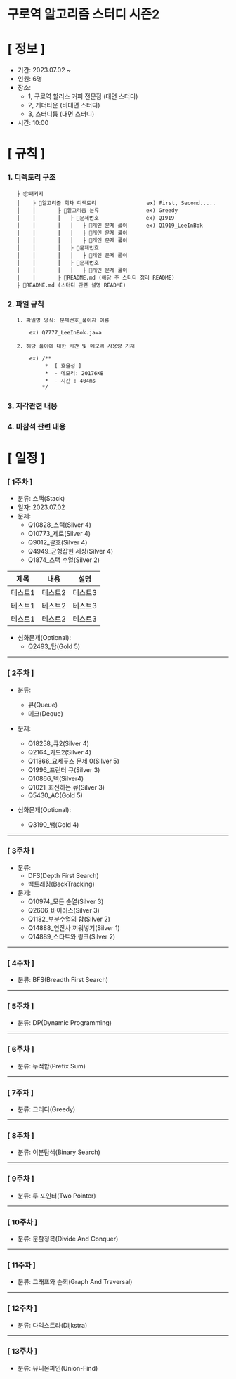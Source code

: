 # **구로역 알고리즘 스터디 시즌2**

# **[ 정보 ]**

- 기간: 2023.07.02 ~ 
- 인원: 6명
- 장소:
     - 1, 구로역 할리스 커피 전문점 (대면 스터디)
     - 2, 게더타운 (비대면 스터디)
     - 3, 스터디룸 (대면 스터디)
- 시간: 10:00

# **[ 규칙 ]**
### **1. 디렉토리 구조**

       ├ 📦패키지
       ⎮    ├ 📁알고리즘 회차 디렉토리                ex) First, Second.....
       ⎮    ⎮       ├ 📁알고리즘 분류               ex) Greedy
       ⎮    ⎮       ⎮   ├ 📁문제번호               ex) Q1919
       ⎮    ⎮       ⎮   ⎮   ├︎ 📃개인 문제 풀이      ex) Q1919_LeeInBok
       ⎮    ⎮       ⎮   ⎮   ├︎ 📃개인 문제 풀이
       ⎮    ⎮       ⎮   ⎮   ├ 📃개인 문제 풀이
       ⎮    ⎮       ⎮   ├ 📁문제번호  
       ⎮    ⎮       ⎮   ⎮   ├︎ 📃개인 문제 풀이
       ⎮    ⎮       ⎮   ├ 📁문제번호
       ⎮    ⎮       ⎮   ⎮   ├ 📃개인 문제 풀이
       ⎮    ⎮       ├ 📝README.md (해당 주 스터디 정리 README)
       ├ 📝README.md (스터디 관련 설명 README)


### **2. 파일 규칙**

       1. 파일명 양식: 문제번호_풀이자 이름
   
           ex) Q7777_LeeInBok.java

       2. 해당 풀이에 대한 시간 및 메모리 사용량 기재
           
           ex) /**
                *  [ 효율성 ]
                *  - 메모리: 20176KB
                *  - 시간 : 404ms
               */

### **3. 지각관련 내용**

### **4. 미참석 관련 내용**

# **[ 일정 ]**
### [ 1주차 ]
- 분류: 스택(Stack)
- 일자: 2023.07.02
- 문제: 
    - Q10828_스택(Silver 4)
    - Q10773_제로(Silver 4)
    - Q9012_괄호(Silver 4)
    - Q4949_균형잡힌 세상(Silver 4)
    - Q1874_스택 수열(Silver 2)

|제목|내용|설명|
|------|---|---|
|테스트1|테스트2|테스트3|
|테스트1|테스트2|테스트3|
|테스트1|테스트2|테스트3|

- 심화문제(Optional):
    - Q2493_탑(Gold 5)
-----------------------------------
### [ 2주차 ]
- 분류:
    - 큐(Queue)
    - 데크(Deque) 
- 문제: 
    - Q18258_큐2(Silver 4)
    - Q2164_카드2(Silver 4)
    - Q11866_요세푸스 문제 0(Silver 5)
    - Q1996_프린터 큐(Silver 3)
    - Q10866_덱(Silver4)
    - Q1021_회전하는 큐(Silver 3)
    - Q5430_AC(Gold 5)
    
- 심화문제(Optional):
    - Q3190_뱀(Gold 4)
-----------------------------------
### [ 3주차 ]
- 분류:
    - DFS(Depth First Search)
    - 백트래킹(BackTracking)
- 문제:
    - Q10974_모든 순열(Silver 3)
    - Q2606_바이러스(Silver 3)
    - Q1182_부분수열의 합(Silver 2)
    - Q14888_연잔사 끼워넣기(Silver 1)
    - Q14889_스타트와 링크(Silver 2)
-----------------------------------
### [ 4주차 ]
- 분류: BFS(Breadth First Search)
-----------------------------------
### [ 5주차 ]
- 분류: DP(Dynamic Programming)
-----------------------------------
### [ 6주차 ]
- 분류: 누적합(Prefix Sum) 
-----------------------------------
### [ 7주차 ]
- 분류: 그리디(Greedy)
-----------------------------------
### [ 8주차 ]
- 분류: 이분탐색(Binary Search)
-----------------------------------
### [ 9주차 ]
- 분류: 투 포인터(Two Pointer)
-----------------------------------
### [ 10주차 ]
- 분류: 분할정복(Divide And Conquer) 
-----------------------------------
### [ 11주차 ]
- 분류: 그래프와 순회(Graph And Traversal)
-----------------------------------
### [ 12주차 ]
- 분류: 다익스트라(Dijkstra)
-----------------------------------
### [ 13주차 ]
- 분류: 유니온파인(Union-Find)
